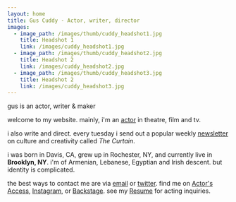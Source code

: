 ```yaml
---
layout: home
title: Gus Cuddy - Actor, writer, director
images:
  - image_path: /images/thumb/cuddy_headshot1.jpg
    title: Headshot 1
    link: /images/cuddy_headshot1.jpg
  - image_path: /images/thumb/cuddy_headshot2.jpg
    title: Headshot 2
    link: /images/cuddy_headshot2.jpg
  - image_path: /images/thumb/cuddy_headshot3.jpg
    title: Headshot 2
    link: /images/cuddy_headshot3.jpg
---
```

<div id="intro" class="lh-title dib f1-ns f2-m f2">gus is an actor, writer <span class="i">&</span> maker</div>

welcome to my website.  mainly, i'm an [actor](/resume) in theatre, film and tv.

i also write and direct. every tuesday i send out a popular weekly [newsletter](https://guscuddy.substack.com/) on culture and creativity called _The Curtain_.

i was born in Davis, CA, grew up in Rochester, NY, and currently live in **Brooklyn, NY**. i'm of Armenian, Lebanese, Egyptian and Irish descent. but identity is complicated.

the best ways to contact me are via [email](mailto:gus.cuddy@gmail.com) or [twitter](http://twitter.com/guscuddy). find me on [Actor's Access](http://resumes.actorsaccess.com/guscuddy), [Instagram](http://instagram.com/guscuddy), or [Backstage](http://backstage.com/u/guscuddy). see my [Resume](/resume) for acting inquiries.
